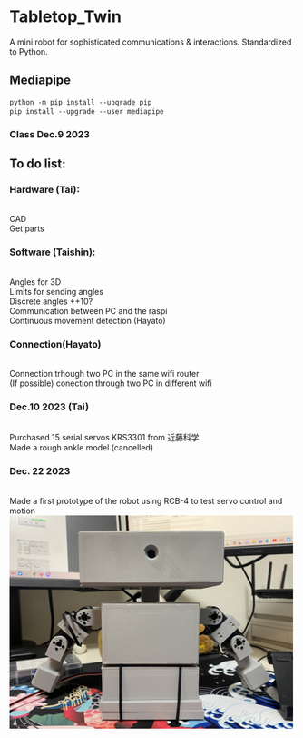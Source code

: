 # Tabletop_Twin
A mini robot for sophisticated communications & interactions. Standardized to Python.
## Mediapipe
```
python -m pip install --upgrade pip
pip install --upgrade --user mediapipe
```
### Class Dec.9 2023
## To do list:
### Hardware (Tai):
<br>CAD
<br>Get parts
### Software (Taishin):
<br>Angles for 3D
<br>Limits for sending angles
<br>Discrete angles ++10?
<br>Communication between PC and the raspi 
<br>Continuous movement detection (Hayato)     
### Connection(Hayato)
 <br>Connection trhough two PC in the same wifi router
 <br>(If possible) conection through two PC in different wifi
 
### Dec.10 2023 (Tai)
<br>Purchased 15 serial servos KRS3301 from 近藤科学
<br>Made a rough ankle model (cancelled)

### Dec. 22 2023
<br>Made a first prototype of the robot using RCB-4 to test servo control and motion
<br><img src="images/Midterm_FrontView.JPG" alt="Midterm Product (Front View)" width="500"/>

